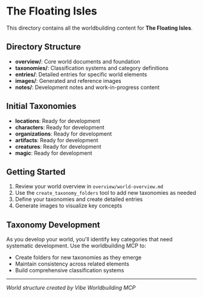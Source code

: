 # The Floating Isles

This directory contains all the worldbuilding content for **The Floating Isles**.

## Directory Structure

- **overview/**: Core world documents and foundation
- **taxonomies/**: Classification systems and category definitions  
- **entries/**: Detailed entries for specific world elements
- **images/**: Generated and reference images
- **notes/**: Development notes and work-in-progress content

## Initial Taxonomies

- **locations**: Ready for development
- **characters**: Ready for development
- **organizations**: Ready for development
- **artifacts**: Ready for development
- **creatures**: Ready for development
- **magic**: Ready for development


## Getting Started

1. Review your world overview in `overview/world-overview.md`
2. Use the `create_taxonomy_folders` tool to add new taxonomies as needed
3. Define your taxonomies and create detailed entries
4. Generate images to visualize key concepts

## Taxonomy Development

As you develop your world, you'll identify key categories that need systematic development. Use the worldbuilding MCP to:
- Create folders for new taxonomies as they emerge
- Maintain consistency across related elements
- Build comprehensive classification systems

---
*World structure created by Vibe Worldbuilding MCP*
